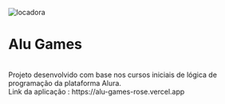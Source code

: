 ![locadora](https://github.com/user-attachments/assets/32cc89c8-edc3-4133-b532-f73320217ec4)
<h1>Alu Games</h1> <br>
Projeto desenvolvido com base nos cursos iniciais de lógica de programação da plataforma Alura. <br>
Link da aplicação : https://alu-games-rose.vercel.app




